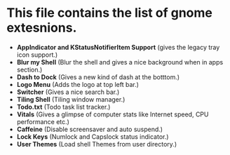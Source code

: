 # This file contains the list of gnome extesnions.

- **AppIndicator and KStatusNotifierItem Support** (gives the legacy tray icon support.)
- **Blur my Shell** (Blur the shell and gives a nice background when in apps section.)
- **Dash to Dock** (Gives a new kind of dash at the botttom.)
- **Logo Menu** (Adds the logo at top left bar.)
- **Switcher** (Gives a nice search bar.)
- **Tiling Shell** (Tiling window manager.)
- **Todo.txt** (Todo task list tracker.)
- **Vitals** (Gives a glimpse of computer stats like Internet speed, CPU performance etc.)
- **Caffeine** (Disable screensaver and auto suspend.)
- **Lock Keys** (Numlock and Capslock status indicator.)
- **User Themes** (Load shell Themes from user directory.)
